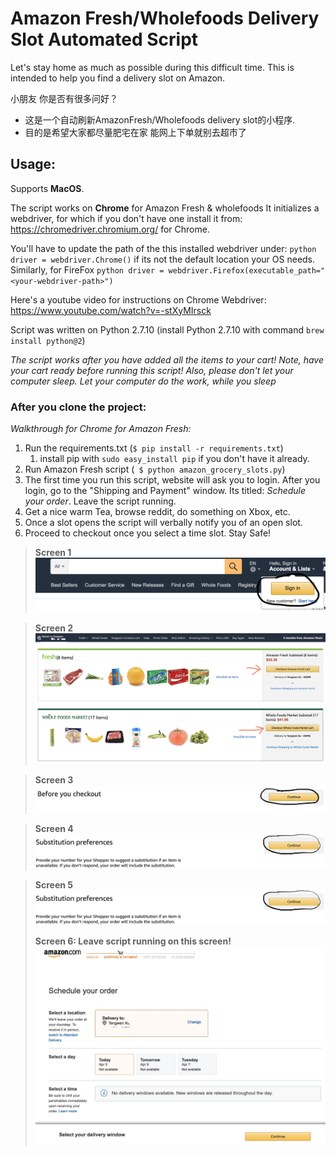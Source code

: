 # Amazon Fresh/Wholefoods Delivery Slot Automated Script
Let's stay home as much as possible during this difficult time. This is intended to help you find a delivery slot on Amazon.

小朋友 你是否有很多问好？
- 这是一个自动刷新AmazonFresh/Wholefoods delivery slot的小程序.
- 目的是希望大家都尽量肥宅在家 能网上下单就别去超市了

## Usage:
Supports **MacOS**.

The script works on **Chrome** for Amazon Fresh & wholefoods
It initializes a  webdriver, for which if you don't have one install it from: https://chromedriver.chromium.org/ for Chrome.

You'll have to update the path of the this installed webdriver under: ```python driver = webdriver.Chrome()``` if its not the default location your OS needs. Similarly, for FireFox ```python driver = webdriver.Firefox(executable_path="<your-webdriver-path>")```

Here's a youtube video for instructions on Chrome Webdriver:  
https://www.youtube.com/watch?v=-stXyMIrsck


Script was written on Python 2.7.10
(install Python 2.7.10 with command ```brew install python@2```)



_The script works after you have added all the items to your cart! Note, have your cart ready before running this script! Also, please don't let your computer sleep. Let your computer do the work, while you sleep_



### After you clone the project:
_Walkthrough for Chrome for Amazon Fresh:_

1. Run the requirements.txt (```$ pip install -r requirements.txt```)
   1. install pip with ```sudo easy_install pip``` if you don't have it already.
2. Run Amazon Fresh script (``` $ python amazon_grocery_slots.py```)
3. The first time you run this script, website will ask you to login. After you login, go to the "Shipping and Payment" window. Its titled: _Schedule your order_. Leave the script running.
4. Get a nice warm Tea, browse reddit, do something on Xbox, etc.
5. Once a slot opens the script will verbally notify you of an open slot.
6. Proceed to checkout once you select a time slot. Stay Safe!

> __Screen 1__
![alt text](https://github.com/GentleWen/amazon-grocery-slots/blob/master/instruction_img/step1.png)

> __Screen 2__
![alt text](https://github.com/GentleWen/amazon-grocery-slots/blob/master/instruction_img/step2.png)

> __Screen 3__
![alt text](https://github.com/GentleWen/amazon-grocery-slots/blob/master/instruction_img/step3.png)

> __Screen 4__
![alt text](https://github.com/GentleWen/amazon-grocery-slots/blob/master/instruction_img/step4.png)

> __Screen 5__
![alt text](https://github.com/GentleWen/amazon-grocery-slots/blob/master/instruction_img/step5.png)
>
> __Screen 6: Leave script running on this screen!__
![alt text](https://github.com/GentleWen/amazon-grocery-slots/blob/master/instruction_img/step6.png)
>
